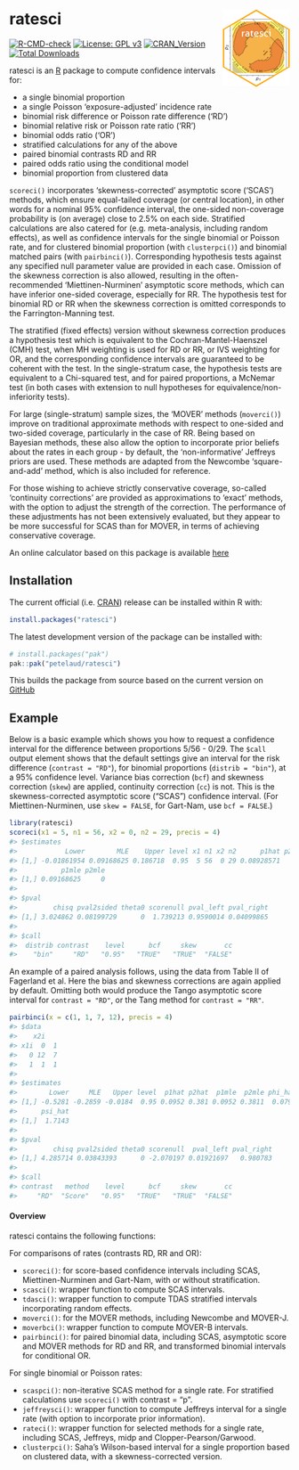 
<!-- README.md is generated from README.Rmd. Please edit that file -->

# ratesci <a href="https://petelaud.github.io/ratesci/"><img src="man/figures/logo.png" alt="ratesci website" align="right" height="139"/></a>

<!-- badges: start -->

[![R-CMD-check](https://github.com/petelaud/ratesci/actions/workflows/R-CMD-check.yaml/badge.svg)](https://github.com/petelaud/ratesci/actions/workflows/R-CMD-check.yaml)
[![License: GPL
v3](https://img.shields.io/badge/License-GPLv3-blue.svg)](https://www.gnu.org/licenses/gpl-3.0)
[![CRAN_Version](https://www.r-pkg.org/badges/version/ratesci)](https://cran.r-project.org/package=ratesci)
[![Total
Downloads](https://cranlogs.r-pkg.org/badges/grand-total/ratesci)](https://cranlogs.r-pkg.org/badges/grand-total/ratesci)

<!-- badges: end -->

ratesci is an [R](https://www.r-project.org) package to compute
confidence intervals for:

- a single binomial proportion
- a single Poisson ‘exposure-adjusted’ incidence rate
- binomial risk difference or Poisson rate difference (‘RD’)
- binomial relative risk or Poisson rate ratio (‘RR’)
- binomial odds ratio (‘OR’)
- stratified calculations for any of the above
- paired binomial contrasts RD and RR
- paired odds ratio using the conditional model
- binomial proportion from clustered data

`scoreci()` incorporates ‘skewness-corrected’ asymptotic score (‘SCAS’)
methods, which ensure equal-tailed coverage (or central location), in
other words for a nominal 95% confidence interval, the one-sided
non-coverage probability is (on average) close to 2.5% on each side.
Stratified calculations are also catered for (e.g. meta-analysis,
including random effects), as well as confidence intervals for the
single binomial or Poisson rate, and for clustered binomial proportion
(with `clusterpci()`) and binomial matched pairs (with `pairbinci()`).
Corresponding hypothesis tests against any specified null parameter
value are provided in each case. Omission of the skewness correction is
also allowed, resulting in the often-recommended ‘Miettinen-Nurminen’
asymptotic score methods, which can have inferior one-sided coverage,
especially for RR. The hypothesis test for binomial RD or RR when the
skewness correction is omitted corresponds to the Farrington-Manning
test.

The stratified (fixed effects) version without skewness correction
produces a hypothesis test which is equivalent to the
Cochran-Mantel-Haenszel (CMH) test, when MH weighting is used for RD or
RR, or IVS weighting for OR, and the corresponding confidence intervals
are guaranteed to be coherent with the test. In the single-stratum case,
the hypothesis tests are equivalent to a Chi-squared test, and for
paired proportions, a McNemar test (in both cases with extension to null
hypotheses for equivalence/non-inferiority tests).

For large (single-stratum) sample sizes, the ‘MOVER’ methods
(`moverci()`) improve on traditional approximate methods with respect to
one-sided and two-sided coverage, particularly in the case of RR. Being
based on Bayesian methods, these also allow the option to incorporate
prior beliefs about the rates in each group - by default, the
‘non-informative’ Jeffreys priors are used. These methods are adapted
from the Newcombe ‘square-and-add’ method, which is also included for
reference.

For those wishing to achieve strictly conservative coverage, so-called
‘continuity corrections’ are provided as approximations to ‘exact’
methods, with the option to adjust the strength of the correction. The
performance of these adjustments has not been extensively evaluated, but
they appear to be more successful for SCAS than for MOVER, in terms of
achieving conservative coverage.

An online calculator based on this package is available
[here](https://ssu.shef.ac.uk/ratesci/calc.php)

## Installation

The current official
(i.e. [CRAN](https://CRAN.R-project.org/package=ratesci)) release can be
installed within R with:

``` r
install.packages("ratesci")
```

The latest development version of the package can be installed with:

``` r
# install.packages("pak")
pak::pak("petelaud/ratesci")
```

This builds the package from source based on the current version on
[GitHub](https://github.com/petelaud/ratesci)

## Example

Below is a basic example which shows you how to request a confidence
interval for the difference between proportions 5/56 - 0/29. The `$call`
output element shows that the default settings give an interval for the
risk difference (`contrast = "RD"`), for binomial proportions
(`distrib = "bin"`), at a 95% confidence level. Variance bias correction
(`bcf`) and skewness correction (`skew`) are applied, continuity
correction (`cc`) is not. This is the skewness-corrected asymptotic
score (“SCAS”) confidence interval. (For Miettinen-Nurminen, use
`skew = FALSE`, for Gart-Nam, use `bcf = FALSE`.)

``` r
library(ratesci)
scoreci(x1 = 5, n1 = 56, x2 = 0, n2 = 29, precis = 4)
#> $estimates
#>            Lower        MLE    Upper level x1 n1 x2 n2      p1hat p2hat
#> [1,] -0.01861954 0.09168625 0.186718  0.95  5 56  0 29 0.08928571     0
#>           p1mle p2mle
#> [1,] 0.09168625     0
#> 
#> $pval
#>         chisq pval2sided theta0 scorenull pval_left pval_right
#> [1,] 3.024862 0.08199729      0  1.739213 0.9590014 0.04099865
#> 
#> $call
#>  distrib contrast    level      bcf     skew       cc 
#>    "bin"     "RD"   "0.95"   "TRUE"   "TRUE"  "FALSE"
```

An example of a paired analysis follows, using the data from Table II of
Fagerland et al. Here the bias and skewness corrections are again
applied by default. Omitting both would produce the Tango asymptotic
score interval for `contrast = "RD"`, or the Tang method for
`contrast = "RR"`.

``` r
pairbinci(x = c(1, 1, 7, 12), precis = 4)
#> $data
#>    x2i
#> x1i  0  1
#>   0 12  7
#>   1  1  1
#> 
#> $estimates
#>        Lower     MLE   Upper level  p1hat p2hat  p1mle  p2mle phi_hat phi_c
#> [1,] -0.5281 -0.2859 -0.0184  0.95 0.0952 0.381 0.0952 0.3811  0.0795     0
#>      psi_hat
#> [1,]  1.7143
#> 
#> $pval
#>         chisq pval2sided theta0 scorenull  pval_left pval_right
#> [1,] 4.285714 0.03843393      0 -2.070197 0.01921697   0.980783
#> 
#> $call
#> contrast   method    level      bcf     skew       cc 
#>     "RD"  "Score"   "0.95"   "TRUE"   "TRUE"  "FALSE"
```

#### Overview

ratesci contains the following functions:

For comparisons of rates (contrasts RD, RR and OR):

- `scoreci()`: for score-based confidence intervals including SCAS,
  Miettinen-Nurminen and Gart-Nam, with or without stratification.
- `scasci()`: wrapper function to compute SCAS intervals.
- `tdasci()`: wrapper function to compute TDAS stratified intervals
  incorporating random effects.
- `moverci()`: for the MOVER methods, including Newcombe and MOVER-J.
- `moverbci()`: wrapper function to compute MOVER-B intervals.
- `pairbinci()`: for paired binomial data, including SCAS, asymptotic
  score and MOVER methods for RD and RR, and transformed binomial
  intervals for conditional OR.

For single binomial or Poisson rates:

- `scaspci()`: non-iterative SCAS method for a single rate. For
  stratified calculations use `scoreci()` with contrast = “p”.
- `jeffreysci()`: wrapper function to compute Jeffreys interval for a
  single rate (with option to incorporate prior information).
- `rateci()`: wrapper function for selected methods for a single rate,
  including SCAS, Jeffreys, midp and Clopper-Pearson/Garwood.
- `clusterpci()`: Saha’s Wilson-based interval for a single proportion
  based on clustered data, with a skewness-corrected version.
